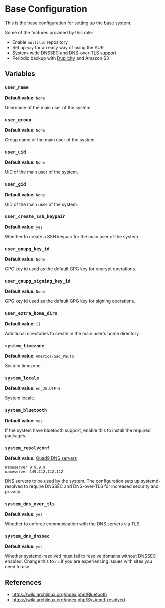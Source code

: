 # Base Configuration

This is the base configuration for setting up the base system.

Some of the features provided by this role:

- Enable `multilib` repository
- Set up `yay` for an easy way of using the AUR
- System-wide DNSSEC and DNS-over-TLS support
- Periodic backup with [Duplicity](http://duplicity.nongnu.org/) and Amazon S3

## Variables

### `user_name`

**Default value:** `None`

Username of the main user of the system.

### `user_group`

**Default value:** `None`

Group name of the main user of the system.

### `user_uid`

**Default value:** `None`

UID of the main user of the system.

### `user_gid`

**Default value:** `None`

GID of the main user of the system.

### `user_create_ssh_keypair`

**Default value:** `yes`

Whether to create a SSH keypair for the main user of the system.

### `user_gnupg_key_id`

**Default value:** `None`

GPG key id used as the default GPG key for encrypt operations.

### `user_gnupg_signing_key_id`

**Default value:** `None`

GPG key id used as the default GPG key for signing operations.

### `user_extra_home_dirs`

**Default value:** `[]`

Additional directories to create in the main user's home directory.

### `system_timezone`

**Default value:** `America/Sao_Paulo`

System timezone.

### `system_locale`

**Default value:** `en_US.UTF-8`

System locale.

### `system_bluetooth`

**Default value:** `yes`

If the system have bluetooth support, enable this to install the required packages.

### `system_resolvconf`

**Default value:** [Quad9 DNS servers](https://www.quad9.net/)

```
nameserver 9.9.9.9
nameserver 149.112.112.112
```

DNS servers to be used by the system. The configuration sets up systemd-resolved
to require DNSSEC and DNS-over-TLS for increased security and privacy.

### `system_dns_over_tls`

**Default value:** `yes`

Whether to enforce communication with the DNS servers via TLS.

### `system_dns_dnssec`

**Default value:** `yes`

Whether systemd-resolved must fail to resolve domains without DNSSEC enabled.
Change this to `no` if you are experiencing issues with sites you need to use.

## References

- <https://wiki.archlinux.org/index.php/Bluetooth>
- <https://wiki.archlinux.org/index.php/Systemd-resolved>
